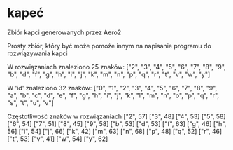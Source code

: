 # kapeć
Zbiór kapci generowanych przez Aero2

Prosty zbiór, który być może pomoże innym na napisanie programu do rozwiązywania kapci

W rozwiązaniach znaleziono 25 znaków:
["2", "3", "4", "5", "6", "7", "8", "9", "b", "d", "f", "g", "h", "i", "j", "k", "m", "n", "p", "q", "r", "t", "v", "w", "y"]

W 'id' znaleziono 32 znaków:
["0", "1", "2", "3", "4", "5", "6", "7", "8", "9", "a", "b", "c", "d", "e", "f", "g", "h", "i", "j", "k", "l", "m", "n", "o", "p", "q", "r", "s", "t", "u", "v"]

Częstotliwość znaków w rozwiązaniach
 ["2", 57]
 ["3", 48]
 ["4", 53]
 ["5", 58]
 ["6", 54]
 ["7", 51]
 ["8", 45]
 ["9", 58]
 ["b", 53]
 ["d", 53]
 ["f", 63]
 ["g", 46]
 ["h", 56]
 ["i", 54]
 ["j", 66]
 ["k", 42]
 ["m", 63]
 ["n", 68]
 ["p", 48]
 ["q", 52]
 ["r", 46]
 ["t", 53]
 ["v", 41]
 ["w", 54]
 ["y", 62]

